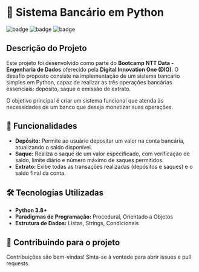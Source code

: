 # 🏦 Sistema Bancário em Python

![badge](https://img.shields.io/badge/DIO-Bootcamp%20NTT%20Data-blue) ![badge](https://img.shields.io/badge/Python-3.8%2B-green) ![badge](https://img.shields.io/badge/Status-Completed-brightgreen)

## Descrição do Projeto

Este projeto foi desenvolvido como parte do **Bootcamp NTT Data - Engenharia de Dados** oferecido pela **Digital Innovation One (DIO)**. O desafio proposto consiste na implementação de um sistema bancário simples em Python, capaz de realizar as três operações bancárias essenciais: depósito, saque e emissão de extrato.

O objetivo principal é criar um sistema funcional que atenda às necessidades de um banco que deseja monetizar suas operações.

## 🔧 Funcionalidades

- **Depósito:** Permite ao usuário depositar um valor na conta bancária, atualizando o saldo disponível.
- **Saque:** Realiza o saque de um valor especificado, com verificação de saldo, limite diário e número máximo de saques permitidos.
- **Extrato:** Exibe todas as transações realizadas (depósitos e saques) e o saldo final da conta.

## 🛠️ Tecnologias Utilizadas

- **Python 3.8+**
- **Paradigmas de Programação:** Procedural, Orientado a Objetos
- **Estrutura de Dados:** Listas, Strings, Condicionais

## 🤝 Contribuindo para o projeto

Contribuições são bem-vindas! Sinta-se à vontade para abrir issues e pull requests.


